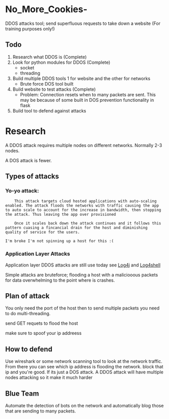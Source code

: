 # No_More_Cookies-
DDOS attacks tool; send superfluous requests to take down a website (For training purposes only!)


## Todo
1. Research what DDOS is (Complete)
2. Look for python modules for DDOS (Complete)
    * socket
    * threading
3. Build multiple DDOS tools 1 for website and the other for networks
    * Brute force DOS tool built
4. Build website to test attacks (Complete)
    * Problem: Connection resets when to many packets are sent.
    This may be because of some built in DOS prevention functionality in flask
5. Build tool to defend against attacks


# Research
A DDOS attack requires multiple nodes on different networks. Normally 2-3 nodes.

A DOS attack is fewer.

## Types of attacks 
### Yo-yo attack:
        This attack targets cloud hosted applications with auto-scaling enabled. The attack floods the networks with traffic causing the app to auto scale to account for the increase in bandwidth, then stopping the attack. Thus leaving the app over provisioned

        Once it scales back down the attack continues and it follows this pattern cuasing a fincancial drain for the host and diminishing quality of service for the users.

    I'm broke I'm not spinning up a host for this :(

### Application Layer Attacks
Application layer DDOS attacks are still use today see [Log4j](https://en.wikipedia.org/wiki/Log4j) and [Log4shell](https://en.wikipedia.org/wiki/Log4Shell)

Simple attacks are bruteforce; flooding a host with a maliciooous packets for data overwhelming to the point where is crashes.

## Plan of attack
You only need the port of the host then to send multiple packets you need to do multi-threading.

send GET requets to flood the host

make sure to spoof your ip addreess

## How to defend
Use wireshark or some network scanning tool to look at the network traffic. From there you can see which ip address is flooding the network. block that ip and you're good. If its just a DOS attack. A DDOS attack will have multiple nodes attacking so it make it much harder

## Blue Team
Automate the detection of bots on the network and automatically blog those that are sending to many packets.